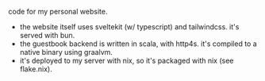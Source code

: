 code for my personal website.

- the website itself uses sveltekit (w/ typescript) and tailwindcss. it's served with bun.
- the guestbook backend is written in scala, with http4s. it's compiled to a native binary using graalvm.
- it's deployed to my server with nix, so it's packaged with nix (see flake.nix).